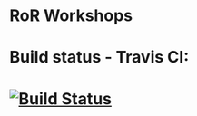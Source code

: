 RoR Workshops
================

Build status - Travis CI:
================

[![Build Status](https://travis-ci.org/lani13/netguru-sample.svg?branch=master)](https://travis-ci.org/lani13/netguru-sample)
================